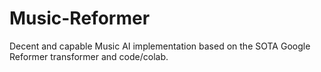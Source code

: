 # Music-Reformer
Decent and capable Music AI implementation based on the SOTA Google Reformer transformer and code/colab.
